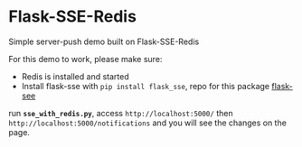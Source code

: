# Flask-SSE-Redis
Simple server-push demo built on Flask-SSE-Redis

For this demo to work, please make sure:

+  Redis is installed and started
+  Install flask-sse with `pip install flask_sse`, repo for this package [flask-see](https://github.com/singingwolfboy/flask-sse)

run **`sse_with_redis.py`**, access `http://localhost:5000/` then `http://localhost:5000/notifications` and you will see the changes on the page.
